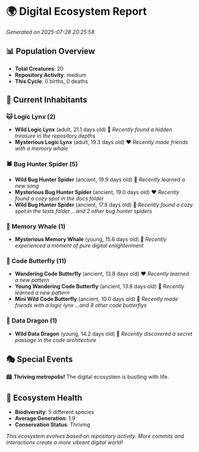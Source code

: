 # 🌍 Digital Ecosystem Report
*Generated on 2025-07-28 20:25:58*

## 📊 Population Overview
- **Total Creatures**: 20
- **Repository Activity**: medium
- **This Cycle**: 0 births, 0 deaths

## 👥 Current Inhabitants

### 🐱 Logic Lynx (2)
- **Wild Logic Lynx** (adult, 21.1 days old) 💛
  *Recently found a hidden treasure in the repository depths*
- **Mysterious Logic Lynx** (adult, 19.3 days old) ❤️
  *Recently made friends with a memory whale*

### 🕷️ Bug Hunter Spider (5)
- **Wild Bug Hunter Spider** (ancient, 19.9 days old) 💛
  *Recently learned a new song*
- **Mysterious Bug Hunter Spider** (ancient, 19.0 days old) ❤️
  *Recently found a cozy spot in the docs folder*
- **Wild Bug Hunter Spider** (ancient, 17.8 days old) 💛
  *Recently found a cozy spot in the tests folder*
  *...and 2 other bug hunter spiders*

### 🐋 Memory Whale (1)
- **Mysterious Memory Whale** (young, 15.6 days old) 💚
  *Recently experienced a moment of pure digital enlightenment*

### 🦋 Code Butterfly (11)
- **Wandering Code Butterfly** (ancient, 13.8 days old) ❤️
  *Recently learned a new pattern*
- **Young Wandering Code Butterfly** (ancient, 13.8 days old) 💛
  *Recently learned a new pattern*
- **Mini Wild Code Butterfly** (ancient, 10.0 days old) 💚
  *Recently made friends with a logic lynx*
  *...and 8 other code butterflys*

### 🐉 Data Dragon (1)
- **Wild Data Dragon** (young, 14.2 days old) 💚
  *Recently discovered a secret passage in the code architecture*

## 🎭 Special Events

🏙️ **Thriving metropolis!** The digital ecosystem is bustling with life.

## 🔬 Ecosystem Health
- **Biodiversity**: 5 different species
- **Average Generation**: 1.9
- **Conservation Status**: Thriving

*This ecosystem evolves based on repository activity. More commits and interactions create a more vibrant digital world!*